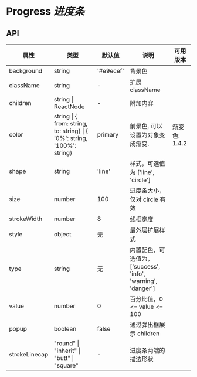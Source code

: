 # Progress *进度条*

<example />

## API 

| 属性 | 类型 | 默认值 | 说明 | 可用版本 |
| --- | --- | --- | --- | --- |
| background | string | '#e9ecef' | 背景色 | |
| className | string | - | 扩展className | |
| children | string \| ReactNode | - | 附加内容 | |
| color | string \| { from: string, to: string} \| { '0%': string, '100%': string} | primary | 前景色, 可以设置为对象变成渐变.  | 渐变色: 1.4.2 |
| shape | string | 'line' | 样式，可选值为 \['line', 'circle'] | |
| size | number | 100 | 进度条大小，仅对 circle 有效 | |
| strokeWidth | number | 8 | 线框宽度 | |
| style | object | 无 | 最外层扩展样式 | |
| type | string | 无 | 内置配色，可选值为，\['success', 'info', 'warning', 'danger'] | |
| value | number | 0 | 百分比值，0 <= value <= 100 | |
| popup | boolean | false | 通过弹出框展示 children | |
| strokeLinecap | "round" \| "inherit" \| "butt" \| "square" | - | 进度条两端的描边形状 | |
